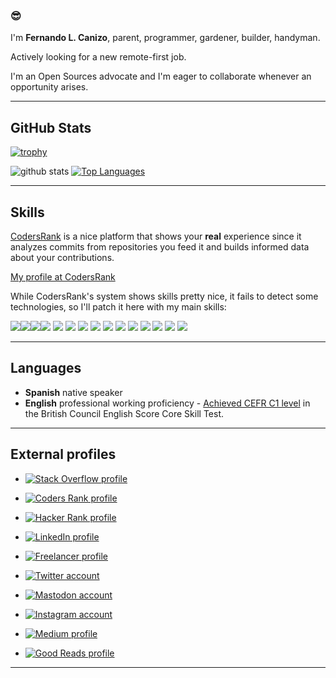 ### 😎

I'm **Fernando L. Canizo**, parent, programmer, gardener, builder, handyman.

Actively looking for a new remote-first job.

I'm an Open Sources advocate and I'm eager to collaborate whenever an opportunity arises.

---

## GitHub Stats
[![trophy](https://github-profile-trophy.vercel.app/?username=ryo-ma)](https://github.com/ryo-ma/github-profile-trophy)

![github stats](https://github-readme-stats.vercel.app/api?username=fernandocanizo&count_private=true&show_icons=true&theme=prussian&include_all_commits=true)
[![Top Languages](https://github-readme-stats.vercel.app/api/top-langs/?username=fernandocanizo&count_private=true&show_icons=true&theme=cobalt)](https://github.com/anuraghazra/github-readme-stats)


---

## Skills

[CodersRank](https://codersrank.io/) is a nice platform that shows your **real** experience since it analyzes commits from repositories you feed it and builds informed data about your contributions.

[My profile at CodersRank](https://profile.codersrank.io/user/fernandocanizo)

While CodersRank's system shows skills pretty nice, it fails to detect some technologies, so I'll patch it here with my main skills:

<p>
  <img src="https://img.shields.io/badge/javascript-ffff00?logo=javascript&logoColor=black&style=for-the-badge" style="float:left" />
  <img src="https://img.shields.io/badge/node.js-026e00?logo=node.js&logoColor=black&style=for-the-badge" style="float:left" />
  <img src="https://img.shields.io/badge/postgresql-336791?logo=postgresql&logoColor=black&style=for-the-badge" style="float:left" />
  <img src="https://img.shields.io/badge/html-e14d25?logo=html5&logoColor=black&style=for-the-badge" />
  <img src="https://img.shields.io/badge/css-2864e9?logo=css3&logoColor=black&style=for-the-badge" />
  <img src="https://img.shields.io/badge/express.js-eeeeee?logo=express&logoColor=black&style=for-the-badge" />
  <img src="https://img.shields.io/badge/bash-72a824?logo=gnu-bash&logoColor=black&style=for-the-badge" />
  <img src="https://img.shields.io/badge/docker-2496ed?logo=docker&logoColor=black&style=for-the-badge" />
  <img src="https://img.shields.io/badge/aws-232f3e?logo=amazon-https://github.com/fernandocanizo/fernandocanizoaws&logoColor=black&style=for-the-badge" />
  <img src="https://img.shields.io/badge/jest-C21325?logo=jest&logoColor=black&style=for-the-badge" />
  <img src="https://img.shields.io/badge/leaflet-199900?logo=leaflet&logoColor=black&style=for-the-badge" />
  <img src="https://img.shields.io/badge/mapbox-000000?logo=mapbox&logoColor=white&style=for-the-badge" />
  <img src="https://img.shields.io/badge/json-aeaeae?logo=json&logoColor=black&style=for-the-badge" />
  <img src="https://img.shields.io/badge/jwt-d935ff?logo=json-web-tokens&logoColor=black&style=for-the-badge" />
  <img src="https://img.shields.io/badge/git-f05032?logo=git&logoColor=black&style=for-the-badge" />
</p>

---

## Languages

- **Spanish** native speaker
- **English** professional working proficiency - [Achieved CEFR C1 level](https://api2.englishscore.com/verify/4456a02f) in the British Council English Score Core Skill Test.

---

## External profiles

- <a href="https://stackoverflow.com/users/978452/flc">
  <img
    alt="Stack Overflow profile"
    src="https://img.shields.io/badge/stackoverflow-fe7a16?logo=stackoverflow&logoColor=white&style=for-the-badge"
  />
</a>

- <a href="https://profile.codersrank.io/user/fernandocanizo">
  <img
    alt="Coders Rank profile"
    src="https://img.shields.io/badge/codersrank-67a4ac?logo=codersrank&logoColor=white&style=for-the-badge"
  />
</a>

- <a href="https://www.hackerrank.com/FernandoCanizo">
  <img
    alt="Hacker Rank profile"
    src="https://img.shields.io/badge/hackerrank-2ec866?logo=hackerrank&logoColor=white&style=for-the-badge"
  />
</a>

- <a href="https://www.linkedin.com/in/fernando-canizo/">
  <img
    alt="LinkedIn profile"
    src="https://img.shields.io/badge/linkedin-0077b5?logo=linkedin&logoColor=white&style=for-the-badge"
  />
</a>

- <a href="http://www.freelancer.com/u/FernandoCanizo.html">
  <img
    alt="Freelancer profile"
    src="https://img.shields.io/badge/freelancer-29b2fe?logo=freelancer&logoColor=white&style=for-the-badge"
  />
</a>

- <a href="https://twitter.com/fcanizo">
  <img
    alt="Twitter account"
    src="https://img.shields.io/badge/twitter-1da1f2?logo=twitter&logoColor=white&style=for-the-badge"
  />
</a>

- <a href="https://hachyderm.io/@fcanizo" rel="me">
  <img
    alt="Mastodon account"
    src="https://img.shields.io/badge/mastodon-1da1f2?logo=mastodon&logoColor=blue&style=for-the-badge&color=black"
  />
 </a>

- <a href="https://www.instagram.com/ferlucamza/">
  <img
    alt="Instagram account"
    src="https://img.shields.io/badge/instagram-e4405f?logo=instagram&logoColor=white&style=for-the-badge"
  />
</a>

- <a href="https://medium.com/@fernandocanizo">
  <img
    alt="Medium profile"
    src="https://img.shields.io/badge/medium-12100e?logo=medium&logoColor=white&style=for-the-badge"
  />
</a>

- <a href="https://www.goodreads.com/user/show/63375606-fernando-canizo">
  <img
    alt="Good Reads profile"
    src="https://img.shields.io/badge/goodreads-372213?logo=goodreads&logoColor=white&style=for-the-badge"
  />
</a>

---
